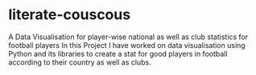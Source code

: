 # literate-couscous
A Data Visualisation for player-wise national as well as club statistics for football players
In this Project I have worked on data visualisation using Python and its libraries to create a stat for good players in football according to their country as well as clubs.

